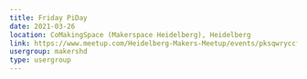 ```yaml
---
title: Friday PiDay
date: 2021-03-26
location: CoMakingSpace (Makerspace Heidelberg), Heidelberg
link: https://www.meetup.com/Heidelberg-Makers-Meetup/events/pksqwryccfbjc/
usergroup: makershd
type: usergroup
---
```

